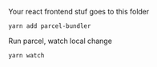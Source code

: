 Your react frontend stuf goes to this folder

    yarn add parcel-bundler

Run parcel, watch local change

    yarn watch 